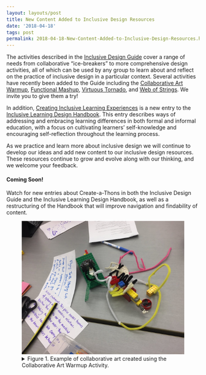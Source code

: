 ```yaml
---
layout: layouts/post
title: New Content Added to Inclusive Design Resources
date: '2018-04-18'
tags: post
permalink: 2018-04-18-New-Content-Added-to-Inclusive-Design-Resources.html
---
```

<p>
The activities described in the <a href="https://guide.inclusivedesign.ca/index.html">
Inclusive Design Guide</a> cover a range of needs from collaborative “ice-breakers” to more
comprehensive design activities, all of which can be used by any group to learn about and
reflect on the practice of inclusive design in a particular context. Several activities
have recently been added to the Guide including the <a href="https://guide.inclusivedesign.ca/
activities/CollaborativeArtWarmup.html">Collaborative Art Warmup</a>, <a href="https://guide.
inclusivedesign.ca/activities/FunctionalMashup.html">
Functional Mashup</a>, <a href="https://guide.inclusivedesign.ca/activities/VirtuousTornado.html">
Virtuous Tornado</a>, and <a href="https://guide.inclusivedesign.ca/activities/WebOfStrings.html">
Web of Strings</a>. We invite you to give them a try!
</p>
<p>
In addition, <a href="https://handbook.floeproject.org/CreatingInclusiveLearningExperiences.html">
Creating Inclusive Learning Experiences</a> is a new entry to the <a href="https://handbook.
floeproject.org/index.html">Inclusive Learning Design Handbook</a>. This entry describes ways
of addressing and embracing learning differences in both formal and informal education, with
a focus on cultivating learners’ self-knowledge and encouraging self-reflection throughout
the learning process.
</p>
<p>
As we practice and learn more about inclusive design we will continue to develop our ideas and
add new content to our inclusive design resources. These resources continue to grow and evolve
along with our thinking, and we welcome your feedback.
</p>
<h4>Coming Soon!</h4>
<p>
Watch for new entries about Create-a-Thons in both the Inclusive Design Guide and the Inclusive
Learning Design Handbook, as well as a restructuring of the Handbook that will improve navigation
and findability of content.
</p>
<figure>
<a href="images/collaborative_art.png"><img src="images/collaborative_art_thumb.png"
alt="view larger version of this image" aria-details="det1"></a>
<figcaption>
<details id="det1">
<summary>
Figure 1. Example of collaborative art created using the Collaborative Art Warmup Activity.
</summary>
<p>An image showing a small sculpture made of lego and pipe cleaners on a table top, beside
which lie two hand-written notes, one of which includes a title and description, while the
other contains an artist statement.</p>
</details>
</figcaption>
</figure>
